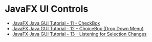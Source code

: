 # JavaFX UI Controls

- [JavaFX Java GUI Tutorial - 11 - CheckBox](https://yewtu.be/watch?v=JWxnoe6APUY&list=PL6gx4Cwl9DGBzfXLWLSYVy8EbTdpGbUIG&index=10)
- [JavaFX Java GUI Tutorial - 12 - ChoiceBox (Drop Down Menu)](https://yewtu.be/watch?v=K3CenJ2bMok&list=PL6gx4Cwl9DGBzfXLWLSYVy8EbTdpGbUIG&index=11)
- [JavaFX Java GUI Tutorial - 13 - Listening for Selection Changes](https://yewtu.be/watch?v=WZGyP57IH6M&list=PL6gx4Cwl9DGBzfXLWLSYVy8EbTdpGbUIG&index=12)
